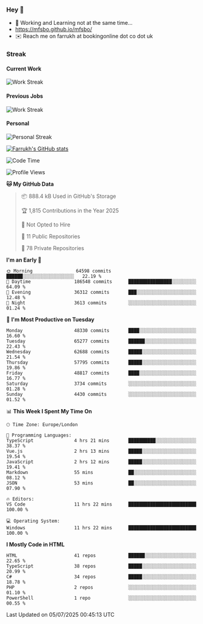 ### Hey 👋

- 🏃 Working and Learning not at the same time...
- https://mfsbo.github.io/mfsbo/
- ✉️ Reach me on farrukh at bookingonline dot co dot uk

### Streak
#### Current Work
![Work Streak](https://streak-stats.demolab.com/?user=mfsbo)
#### Previous Jobs
![Work Streak](https://streak-stats.demolab.com/?user=farrukhcw)
#### Personal
![Personal Streak](https://streak-stats.demolab.com/?user=farrukhsubhani)

[![Farrukh's GitHub stats](https://github-readme-stats.vercel.app/api?username=mfsbo&hide=stars&count_private=true)](https://github.com/mfsbo/)

<!--START_SECTION:waka-->
![Code Time](http://img.shields.io/badge/Code%20Time-953%20hrs%2041%20mins-blue)

![Profile Views](http://img.shields.io/badge/Profile%20Views-0-blue)

**🐱 My GitHub Data** 

> 📦 888.4 kB Used in GitHub's Storage 
 > 
> 🏆 1,815 Contributions in the Year 2025
 > 
> 🚫 Not Opted to Hire
 > 
> 📜 11 Public Repositories 
 > 
> 🔑 78 Private Repositories 
 > 
**I'm an Early 🐤** 

```text
🌞 Morning                64598 commits       ██████░░░░░░░░░░░░░░░░░░░   22.19 % 
🌆 Daytime                186548 commits      ████████████████░░░░░░░░░   64.09 % 
🌃 Evening                36312 commits       ███░░░░░░░░░░░░░░░░░░░░░░   12.48 % 
🌙 Night                  3613 commits        ░░░░░░░░░░░░░░░░░░░░░░░░░   01.24 % 
```
📅 **I'm Most Productive on Tuesday** 

```text
Monday                   48330 commits       ████░░░░░░░░░░░░░░░░░░░░░   16.60 % 
Tuesday                  65277 commits       ██████░░░░░░░░░░░░░░░░░░░   22.43 % 
Wednesday                62688 commits       █████░░░░░░░░░░░░░░░░░░░░   21.54 % 
Thursday                 57795 commits       █████░░░░░░░░░░░░░░░░░░░░   19.86 % 
Friday                   48817 commits       ████░░░░░░░░░░░░░░░░░░░░░   16.77 % 
Saturday                 3734 commits        ░░░░░░░░░░░░░░░░░░░░░░░░░   01.28 % 
Sunday                   4430 commits        ░░░░░░░░░░░░░░░░░░░░░░░░░   01.52 % 
```


📊 **This Week I Spent My Time On** 

```text
🕑︎ Time Zone: Europe/London

💬 Programming Languages: 
TypeScript               4 hrs 21 mins       ██████████░░░░░░░░░░░░░░░   38.37 % 
Vue.js                   2 hrs 13 mins       █████░░░░░░░░░░░░░░░░░░░░   19.54 % 
JavaScript               2 hrs 12 mins       █████░░░░░░░░░░░░░░░░░░░░   19.41 % 
Markdown                 55 mins             ██░░░░░░░░░░░░░░░░░░░░░░░   08.12 % 
JSON                     53 mins             ██░░░░░░░░░░░░░░░░░░░░░░░   07.90 % 

🔥 Editors: 
VS Code                  11 hrs 22 mins      █████████████████████████   100.00 % 

💻 Operating System: 
Windows                  11 hrs 22 mins      █████████████████████████   100.00 % 
```

**I Mostly Code in HTML** 

```text
HTML                     41 repos            ██████░░░░░░░░░░░░░░░░░░░   22.65 % 
TypeScript               38 repos            █████░░░░░░░░░░░░░░░░░░░░   20.99 % 
C#                       34 repos            █████░░░░░░░░░░░░░░░░░░░░   18.78 % 
PHP                      2 repos             ░░░░░░░░░░░░░░░░░░░░░░░░░   01.10 % 
PowerShell               1 repo              ░░░░░░░░░░░░░░░░░░░░░░░░░   00.55 % 
```




 Last Updated on 05/07/2025 00:45:13 UTC
<!--END_SECTION:waka-->
<!--
**mfsbo/mfsbo** is a ✨ _special_ ✨ repository because its `README.md` (this file) appears on your GitHub profile.

Here are some ideas to get you started:

- 🔭 I’m currently working on ...
- 🌱 I’m currently learning ...
- 👯 I’m looking to collaborate on ...
- 🤔 I’m looking for help with ...
- 💬 Ask me about ...
- 📫 How to reach me: ...
- 😄 Pronouns: ...
- ⚡ Fun fact: ...
-->
